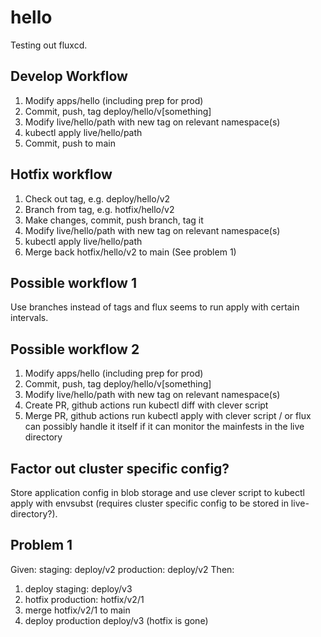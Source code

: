 # hello

Testing out fluxcd.

## Develop Workflow
1. Modify apps/hello (including prep for prod)
1. Commit, push, tag deploy/hello/v[something]
1. Modify live/hello/path with new tag on relevant namespace(s)
1. kubectl apply live/hello/path
1. Commit, push to main

## Hotfix workflow
1. Check out tag, e.g. deploy/hello/v2
2. Branch from tag, e.g. hotfix/hello/v2
3. Make changes, commit, push branch, tag it
4. Modify live/hello/path with new tag on relevant namespace(s)
5. kubectl apply live/hello/path
6. Merge back hotfix/hello/v2 to main (See problem 1)

## Possible workflow 1
Use branches instead of tags and flux seems to run apply with certain intervals.

## Possible workflow 2
1. Modify apps/hello (including prep for prod)
1. Commit, push, tag deploy/hello/v[something]
1. Modify live/hello/path with new tag on relevant namespace(s)
1. Create PR, github actions run kubectl diff with clever script
1. Merge PR, github actions run kubectl apply with clever script / or flux can possibly handle it itself if it can monitor the mainfests in the live directory

## Factor out cluster specific config?
Store application config in blob storage and use clever script to kubectl apply with envsubst (requires cluster specific config to be stored in live-directory?).

## Problem 1
Given:
staging: deploy/v2
production: deploy/v2
Then:
1. deploy staging: deploy/v3
1. hotfix production: hotfix/v2/1
1. merge hotfix/v2/1 to main
1. deploy production deploy/v3 (hotfix is gone)
